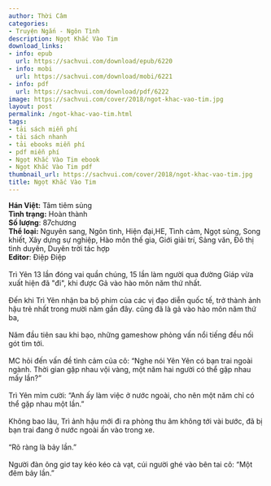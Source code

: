 ```yaml
---
author: Thời Câm
categories:
- Truyện Ngắn - Ngôn Tình
description: Ngọt Khắc Vào Tim
download_links:
- info: epub
  url: https://sachvui.com/download/epub/6220
- info: mobi
  url: https://sachvui.com/download/mobi/6221
- info: pdf
  url: https://sachvui.com/download/pdf/6222
image: https://sachvui.com/cover/2018/ngot-khac-vao-tim.jpg
layout: post
permalink: /ngot-khac-vao-tim.html
tags:
- tải sách miễn phí
- tải sách nhanh
- tải ebooks miễn phí
- pdf miễn phí
- Ngọt Khắc Vào Tim ebook
- Ngọt Khắc Vào Tim pdf
thumbnail_url: https://sachvui.com/cover/2018/ngot-khac-vao-tim.jpg
title: Ngọt Khắc Vào Tim
---
```


 <div class="item-desc text-justify"> <p><strong>Hán Việt:</strong> Tâm tiêm sủng<br><strong>Tình trạng:</strong> Hoàn thành<br><strong>Số lượng</strong>: 87chương<br><strong>Thể loại:</strong> Nguyên sang, Ngôn tình, Hiện đại,HE, Tình cảm, Ngọt sủng, Song khiết, Xây dựng sự nghiệp, Hào môn thế gia, Giới giải trí, Sảng văn, Đô thị tình duyên, Duyên trời tác hợp<br><strong>Editor</strong>: Điệp Điệp<br><br>Trì Yên 13 lần đóng vai quần chúng, 15 lần làm người qua đường Giáp vừa xuất hiện đã "đi", khi được Gả vào hào môn năm thứ nhất.<br><br>Đến khi Trì Yên nhận ba bộ phim của các vị đạo diễn quốc tế, trở thành ảnh hậu trẻ nhất trong mười năm gần đây. cũng đã là gả vào hào môn năm thứ ba, <br><br>Năm đầu tiên sau khi bạo, những gameshow phỏng vấn nổi tiếng đều nối gót tìm tới.<br><br>MC hỏi đến vấn đề tình cảm của cô: “Nghe nói Yên Yên có bạn trai ngoài ngành. Thời gian gặp nhau vội vàng, một năm hai người có thể gặp nhau mấy lần?”<br><br>Trì Yên mỉm cười: “Anh ấy làm việc ở nước ngoài, cho nên một năm chỉ có thể gặp nhau một lần.”<br><br>Không bao lâu, Trì ảnh hậu mới đi ra phòng thu âm không tới vài bước, đã bị bạn trai đang ở nước ngoài ấn vào trong xe.<br><br>“Rõ ràng là bảy lần.”<br><br>Người đàn ông giơ tay kéo kéo cà vạt, cúi người ghé vào bên tai cô: “Một đêm bảy lần.”</p> </div>
